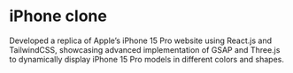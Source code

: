 # iPhone clone

Developed a replica of Apple’s iPhone 15 Pro website using React.js and TailwindCSS, showcasing
advanced implementation of GSAP and Three.js to dynamically display iPhone 15 Pro models in different
colors and shapes.
